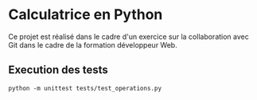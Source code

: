 # Calculatrice en Python
Ce projet est réalisé dans le cadre d'un exercice sur la collaboration avec Git dans le cadre de la formation développeur Web.

## Execution des tests
`python -m unittest tests/test_operations.py` 